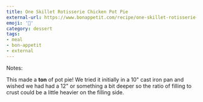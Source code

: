 ```yaml
---
title: One Skillet Rotisserie Chicken Pot Pie
external-url: https://www.bonappetit.com/recipe/one-skillet-rotisserie-chicken-pot-pie
emoji: '🥧'
category: dessert
tags:
- meal
- bon-appetit
- external
---
```


Notes:

This made a **ton** of pot pie! We tried it initially in a 10" cast iron pan and wished we had had a 12" or something a bit deeper so the ratio of filling to crust could be a little heavier on the filling side.
